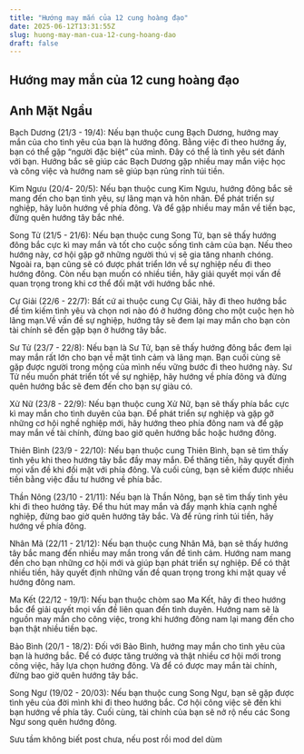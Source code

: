 ```yaml
---
title: "Hướng may mắn của 12 cung hoàng đạo"
date: 2025-06-12T13:31:55Z
slug: huong-may-man-cua-12-cung-hoang-dao
draft: false
---
```


## Hướng may mắn của 12 cung hoàng đạo

## Anh Mặt Ngầu

Bạch Dương (21/3 - 19/4):
Nếu bạn thuộc cung Bạch Dương, hướng may mắn của cho tình yêu của bạn là hướng đông. Bằng việc đi theo hướng ấy, bạn có thể gặp “người đặc biệt” của mình. Đây có thể là tình yêu sét đánh với bạn. Hướng bắc sẽ giúp các Bạch Dương gặp nhiều may mắn việc học và công việc và hướng nam sẽ giúp bạn rủng rỉnh túi tiền.
 
Kim Ngưu (20/4- 20/5):
Nếu bạn thuộc cung Kim Ngưu, hướng đông bắc sẽ mang đến cho bạn tình yêu, sự lãng mạn và hôn nhân. Để phát triển sự nghiệp, hãy luôn hướng về phía đông. Và để gặp nhiều may mắn về tiền bạc, đừng quên hướng tây bắc nhé.
 
Song Tử (21/5 - 21/6):
Nếu bạn thuộc cung Song Tử, bạn sẽ thấy hướng đông bắc cực kì may mắn và tốt cho cuộc sống tình cảm của bạn. Nếu theo hướng này, cơ hội gặp gỡ những người thú vị sẽ gia tăng nhanh chóng. Ngoài ra, bạn cũng sẽ có được phát triển lớn về sự nghiệp nếu đi theo hướng đông. Còn nếu bạn muốn có nhiều tiền, hãy giải quyết mọi vấn đề quan trọng trong khi cơ thể đối mặt với hướng bắc nhé.
 
Cự Giải (22/6 - 22/7):
Bất cứ ai thuộc cung Cự Giải, hãy đi theo hướng bắc để tìm kiếm tình yêu và chọn nơi nào đó ở hướng đông cho một cuộc hẹn hò lãng mạn.Về vấn đề sự nghiệp, hướng tây sẽ đem lại may mắn cho bạn còn tài chính sẽ đến gặp bạn ở hướng tây bắc.
 
Sư Tử (23/7 - 22/8):
Nếu bạn là Sư Tử, bạn sẽ thấy hướng đông bắc đem lại may mắn rất lớn cho bạn về mặt tình cảm và lãng mạn. Bạn cuối cùng sẽ gặp được người trong mộng của mình nếu vững bước đi theo hướng này. Sư Tử nếu muốn phát triển tốt về sự nghiệp, hãy hướng về phía đông và đừng quên hướng bắc sẽ đem đến cho bạn sự giàu có.
 
Xử Nữ (23/8 - 22/9):
Nếu bạn thuộc cung Xử Nữ, bạn sẽ thấy phía bắc cực kì may mắn cho tình duyên của bạn. Để phát triển sự nghiệp và gặp gỡ những cơ hội nghề nghiệp mới, hãy hướng theo phía đông nam và để gặp may mắn về tài chính, đừng bao giờ quên hướng bắc hoặc hướng đông.
 
Thiên Bình (23/9 - 22/10):
Nếu bạn thuộc cung Thiên Bình, bạn sẽ tìm thấy tình yêu khi theo hướng tây bắc đầy may mắn. Để thăng tiến, hãy quyết định mọi vấn đề khi đối mặt với phía đông. Và cuối cùng, bạn sẽ kiếm được nhiều tiền bằng việc đầu tư hướng về phía bắc.
 
Thần Nông (23/10 - 21/11):
Nếu bạn là Thần Nông, bạn sẽ tìm thấy tình yêu khi đi theo hướng tây. Để thu hút may mắn và đẩy mạnh khía cạnh nghề nghiệp, đừng bao giờ quên hướng tây bắc. Và để rủng rỉnh túi tiền, hãy hướng về phía đông.
 
Nhân Mã (22/11 - 21/12):
Nếu bạn thuộc cung Nhân Mã, bạn sẽ thấy hướng tây bắc mang đến nhiều may mắn trong vấn đề tình cảm. Hướng nam mang đến cho bạn những cơ hội mới và giúp bạn phát triển sự nghiệp. Để có thật nhiều tiền, hãy quyết định những vấn đề quan trọng trong khi mặt quay về hướng đông nam.
 
Ma Kết (22/12 - 19/1):
Nếu bạn thuộc chòm sao Ma Kết, hãy đi theo hướng bắc để giải quyết mọi vấn đề liên quan đến tình duyên. Hướng nam sẽ là nguồn may mắn cho công việc, trong khi hướng đông nam lại mang đến cho bạn thật nhiều tiền bạc.
 
Bảo Bình (20/1 - 18/2):
Đối với Bảo Bình, hướng may mắn cho tình yêu của bạn là hướng bắc. Để có được tăng trưởng và thật nhiều cơ hội mới trong công việc, hãy lựa chọn hướng đông. Và để có được may mắn tài chính, đừng bao giờ quên hướng tây bắc.
 
Song Ngư (19/02 - 20/03):
Nếu bạn thuộc cung Song Ngư, bạn sẽ gặp được tình yêu của đời mình khi đi theo hướng bắc. Cơ hội công việc sẽ đến khi bạn hướng về phía tây. Cuối cùng, tài chính của bạn sẽ nở rộ nếu các Song Ngư song quên hướng đông.
 
 
 
Sưu tầm 
không biết post chưa, nếu post rồi mod del dùm